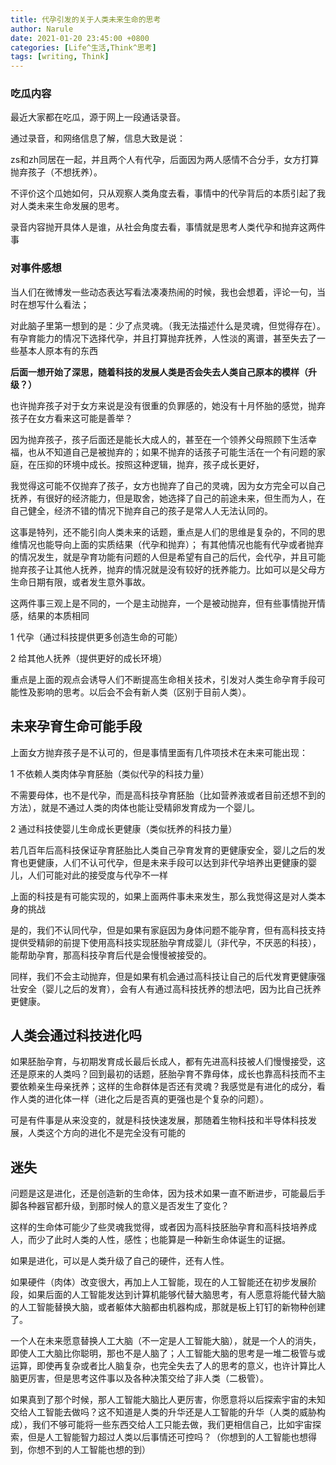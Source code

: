 ```yaml
---
title: 代孕引发的关于人类未来生命的思考
author: Narule
date: 2021-01-20 23:45:00 +0800
categories: [Life^生活,Think^思考]
tags: [writing, Think]
---
```








### 吃瓜内容

最近大家都在吃瓜，源于网上一段通话录音。

通过录音，和网络信息了解，信息大致是说：

zs和zh同居在一起，并且两个人有代孕，后面因为两人感情不合分手，女方打算抛弃孩子（不想抚养）。

不评价这个瓜她如何，只从观察人类角度去看，事情中的代孕背后的本质引起了我对人类未来生命发展的思考。



录音内容抛开具体人是谁，从社会角度去看，事情就是思考人类代孕和抛弃这两件事



### 对事件感想

当人们在微博发一些动态表达写看法凑凑热闹的时候，我也会想着，评论一句，当时在想写什么看法；

对此脑子里第一想到的是：少了点灵魂。（我无法描述什么是灵魂，但觉得存在）。
有孕育能力的情况下选择代孕，并且打算抛弃抚养，人性淡的离谱，甚至失去了一些基本人原本有的东西

**后面一想开始了深思，随着科技的发展人类是否会失去人类自己原本的模样（升级？）**

也许抛弃孩子对于女方来说是没有很重的负罪感的，她没有十月怀胎的感觉，抛弃孩子在女方看来这可能是善举？

因为抛弃孩子，孩子后面还是能长大成人的，甚至在一个领养父母照顾下生活幸福，也从不知道自己是被抛弃的；如果不抛弃的话孩子可能生活在一个有问题的家庭，在压抑的环境中成长。按照这种逻辑，抛弃，孩子成长更好，

我觉得这可能不仅抛弃了孩子，女方也抛弃了自己的灵魂，因为女方完全可以自己抚养，有很好的经济能力，但是取舍，她选择了自己的前途未来，但生而为人，在自己健全，经济不错的情况下抛弃自己的孩子是常人人无法认同的。



这事是特列，还不能引向人类未来的话题，重点是人们的思维是复杂的，不同的思维情况也能导向上面的实质结果（代孕和抛弃）；
有其他情况也能有代孕或者抛弃的情况发生，就是孕育功能有问题的人但是希望有自己的后代，会代孕，并且可能抛弃孩子让其他人抚养，抛弃的情况就是没有较好的抚养能力。比如可以是父母方生命日期有限，或者发生意外事故。



这两件事三观上是不同的，一个是主动抛弃，一个是被动抛弃，但有些事情抛开情感，结果的本质相同

1 代孕（通过科技提供更多创造生命的可能）

2 给其他人抚养（提供更好的成长环境）

重点是上面的观点会诱导人们不断提高生命相关技术，引发对人类生命孕育手段可能性及影响的思考。以后会不会有新人类（区别于目前人类）。





## 未来孕育生命可能手段

上面女方抛弃孩子是不认可的，但是事情里面有几件项技术在未来可能出现：

1 不依赖人类肉体孕育胚胎（类似代孕的科技力量）

​	不需要母体，也不是代孕，而是高科技孕育胚胎（比如营养液或者目前还想不到的方法），就是不通过人类的肉体也能让受精卵发育成为一个婴儿。

2 通过科技使婴儿生命成长更健康（类似抚养的科技力量）

​	若几百年后高科技保证孕育胚胎比人类自己孕育发育的更健康安全，婴儿之后的发育也更健康，人们不认可代孕，但是未来手段可以达到非代孕培养出更健康的婴儿，人们可能对此的接受度与代孕不一样

上面的科技是有可能实现的，如果上面两件事未来发生，那么我觉得这是对人类本身的挑战

是的，我们不认同代孕，但是如果有家庭因为身体问题不能孕育，但有高科技支持提供受精卵的前提下使用高科技实现胚胎孕育成婴儿（非代孕，不厌恶的科技），能帮助孕育，那高科技孕育后代是会慢慢被接受的。

同样，我们不会主动抛弃，但是如果有机会通过高科技让自己的后代发育更健康强壮安全（婴儿之后的发育），会有人有通过高科技抚养的想法吧，因为比自己抚养更健康。



## 人类会通过科技进化吗

如果胚胎孕育，与初期发育成长最后长成人，都有先进高科技被人们慢慢接受，这还是原来的人类吗？回到最初的话题，胚胎孕育不靠母体，成长也靠高科技而不主要依赖亲生母亲抚养；这样的生命群体是否还有灵魂？我感觉是有进化的成分，看作人类的进化体一样（进化之后是否真的更强也是个复杂的问题）。

可是有件事是从来没变的，就是科技快速发展，那随着生物科技和半导体科技发展，人类这个方向的进化不是完全没有可能的



## 迷失

问题是这是进化，还是创造新的生命体，因为技术如果一直不断进步，可能最后手脚各种器官都升级，到那时候人的意义是否发生了变化？

这样的生命体可能少了些灵魂我觉得，或者因为高科技胚胎孕育和高科技培养成人，而少了此时人类的人性，感性；也能算是一种新生命体诞生的证据。

如果是进化，可以是人类升级了自己的硬件，还有人性。

如果硬件（肉体）改变很大，再加上人工智能，现在的人工智能还在初步发展阶段，如果后面的人工智能发达到计算机能够代替大脑思考，有人愿意将能代替大脑的人工智能替换大脑，或者躯体大脑都由机器构成，那就是板上钉钉的新物种创建了。

一个人在未来愿意替换人工大脑（不一定是人工智能大脑），就是一个人的消失，即使人工大脑比你聪明，那也不是人脑了；人工智能大脑的思考是一堆二极管与或运算，即使再复杂或者比人脑复杂，也完全失去了人的思考的意义，也许计算比人脑更厉害，但是思考这件事以及各种决策交给了非人类（二极管）。



如果真到了那个时候，那人工智能大脑比人更厉害，你愿意将以后探索宇宙的未知交给人工智能去做吗？这不知道是人类的升华还是人工智能的升华（人类的威胁构成），我们不够可能将一些东西交给人工只能去做，我们更相信自己，比如宇宙探索，但是人工智能智力超过人类以后事情还可控吗？（你想到的人工智能也想得到，你想不到的人工智能也想的到）